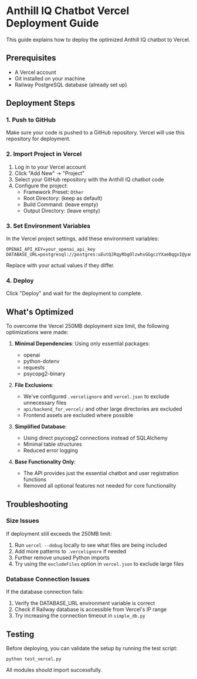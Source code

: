# Anthill IQ Chatbot Vercel Deployment Guide

This guide explains how to deploy the optimized Anthill IQ chatbot to Vercel.

## Prerequisites

- A Vercel account
- Git installed on your machine
- Railway PostgreSQL database (already set up)

## Deployment Steps

### 1. Push to GitHub

Make sure your code is pushed to a GitHub repository. Vercel will use this repository for deployment.

### 2. Import Project in Vercel

1. Log in to your Vercel account
2. Click "Add New" → "Project"
3. Select your GitHub repository with the Anthill IQ chatbot code
4. Configure the project:
   - Framework Preset: `Other`
   - Root Directory: (keep as default)
   - Build Command: (leave empty)
   - Output Directory: (leave empty)

### 3. Set Environment Variables

In the Vercel project settings, add these environment variables:

```
OPENAI_API_KEY=your_openai_api_key
DATABASE_URL=postgresql://postgres:uEutQJRqyRbgOlzwhsGGgczYXaeBqgxI@yamabiko.proxy.rlwy.net:14599/railway
```

Replace with your actual values if they differ.

### 4. Deploy

Click "Deploy" and wait for the deployment to complete.

## What's Optimized

To overcome the Vercel 250MB deployment size limit, the following optimizations were made:

1. **Minimal Dependencies**: Using only essential packages:
   - openai
   - python-dotenv
   - requests
   - psycopg2-binary

2. **File Exclusions**:
   - We've configured `.vercelignore` and `vercel.json` to exclude unnecessary files
   - `api/backend_for_vercel/` and other large directories are excluded
   - Frontend assets are excluded where possible

3. **Simplified Database**: 
   - Using direct psycopg2 connections instead of SQLAlchemy
   - Minimal table structures
   - Reduced error logging

4. **Base Functionality Only**:
   - The API provides just the essential chatbot and user registration functions
   - Removed all optional features not needed for core functionality

## Troubleshooting

### Size Issues

If deployment still exceeds the 250MB limit:

1. Run `vercel --debug` locally to see what files are being included
2. Add more patterns to `.vercelignore` if needed
3. Further remove unused Python imports
4. Try using the `excludeFiles` option in `vercel.json` to exclude large files

### Database Connection Issues

If the database connection fails:

1. Verify the DATABASE_URL environment variable is correct
2. Check if Railway database is accessible from Vercel's IP range
3. Try increasing the connection timeout in `simple_db.py`

## Testing

Before deploying, you can validate the setup by running the test script:

```
python test_vercel.py
```

All modules should import successfully. 